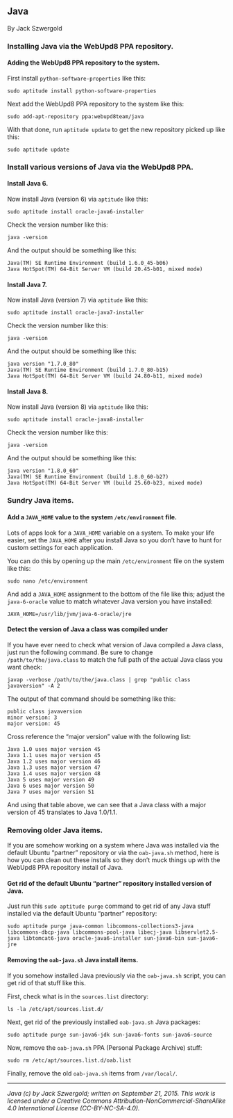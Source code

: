 ## Java

By Jack Szwergold

### Installing Java via the WebUpd8 PPA repository.

#### Adding the WebUpd8 PPA repository to the system.

First install `python-software-properties` like this:

	sudo aptitude install python-software-properties

Next add the WebUpd8 PPA repository to the system like this:

	sudo add-apt-repository ppa:webupd8team/java

With that done, run `aptitude update` to get the new repository picked up like this:

	sudo aptitude update

### Install various versions of Java via the WebUpd8 PPA.

#### Install Java 6.

Now install Java (version 6) via `aptitude` like this:

    sudo aptitude install oracle-java6-installer

Check the version number like this:

    java -version

And the output should be something like this:

	Java(TM) SE Runtime Environment (build 1.6.0_45-b06)
	Java HotSpot(TM) 64-Bit Server VM (build 20.45-b01, mixed mode)

#### Install Java 7.

Now install Java (version 7) via `aptitude` like this:

    sudo aptitude install oracle-java7-installer

Check the version number like this:

    java -version

And the output should be something like this:

	java version "1.7.0_80"
	Java(TM) SE Runtime Environment (build 1.7.0_80-b15)
	Java HotSpot(TM) 64-Bit Server VM (build 24.80-b11, mixed mode)

#### Install Java 8.

Now install Java (version 8) via `aptitude` like this:

    sudo aptitude install oracle-java8-installer

Check the version number like this:

    java -version

And the output should be something like this:

	java version "1.8.0_60"
	Java(TM) SE Runtime Environment (build 1.8.0_60-b27)
	Java HotSpot(TM) 64-Bit Server VM (build 25.60-b23, mixed mode)

### Sundry Java items.

#### Add a `JAVA_HOME` value to the system `/etc/environment` file.

Lots of apps look for a `JAVA_HOME` variable on a system. To make your life easier, set the `JAVA_HOME` after you install Java so you don’t have to hunt for custom settings for each application.

You can do this by opening up the main `/etc/environment` file on the system like this:

    sudo nano /etc/environment

And add a `JAVA_HOME` assignment to the bottom of the file like this; adjust the `java-6-oracle` value to match whatever Java version you have installed:

	JAVA_HOME=/usr/lib/jvm/java-6-oracle/jre

#### Detect the version of Java a class was compiled under

If you have ever need to check what version of Java compiled a Java class, just run the following command. Be sure to change `/path/to/the/java.class` to match the full path of the actual Java class you want check:

    javap -verbose /path/to/the/java.class | grep "public class javaversion" -A 2

The output of that command should be something like this:

	public class javaversion
	minor version: 3
	major version: 45

Cross reference the “major version” value with the following list:

	Java 1.0 uses major version 45
	Java 1.1 uses major version 45
	Java 1.2 uses major version 46
	Java 1.3 uses major version 47
	Java 1.4 uses major version 48
	Java 5 uses major version 49
	Java 6 uses major version 50
	Java 7 uses major version 51

And using that table above, we can see that a Java class with a major version of 45 translates to Java 1.0/1.1.

### Removing older Java items.

If you are somehow working on a system where Java was installed via the default Ubuntu “partner” repository or via the `oab-java.sh` method, here is how you can clean out these installs so they don’t muck things up with the WebUpd8 PPA repository install of Java.

#### Get rid of the default Ubuntu “partner” repository installed version of Java.

Just run this `sudo aptitude purge` command to get rid of any Java stuff installed via the default Ubuntu “partner” repository:

	sudo aptitude purge java-common libcommons-collections3-java libcommons-dbcp-java libcommons-pool-java libecj-java libservlet2.5-java libtomcat6-java oracle-java6-installer sun-java6-bin sun-java6-jre

#### Removing the `oab-java.sh` Java install items.

If you somehow installed Java previously via the `oab-java.sh` script, you can get rid of that stuff like this.

First, check what is in the `sources.list` directory:

	ls -la /etc/apt/sources.list.d/

Next, get rid of the previously installed `oab-java.sh` Java packages:

	sudo aptitude purge sun-java6-jdk sun-java6-fonts sun-java6-source

Now, remove the `oab-java.sh` PPA (Personal Package Archive) stuff:

    sudo rm /etc/apt/sources.list.d/oab.list

Finally, remove the old `oab-java.sh` items from `/var/local/`.

***

*Java (c) by Jack Szwergold; written on September 21, 2015. This work is licensed under a Creative Commons Attribution-NonCommercial-ShareAlike 4.0 International License (CC-BY-NC-SA-4.0).*